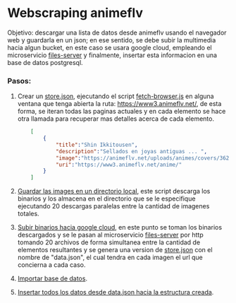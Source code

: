 # Webscraping animeflv

Objetivo: descargar una lista de datos desde animeflv usando el navegador web y guardarla en un json; en ese sentido, se debe subir la multimedia hacia algun bucket, en este caso se usara google cloud, empleando el microservicio [files-server](https://github.com/KlissmanGranados/files-server) y finalmente, insertar esta informacion en una base de datos postgresql.

### Pasos:

1. Crear un [store.json](./data/store.json), ejecutando el script [fetch-browser.js](data/fetch-browser.js) en alguna ventana que tenga abierta la ruta: https://www3.animeflv.net/, de esta forma, se iteran todas las paginas actuales y en cada elemento se hace otra llamada para recuperar mas detalles acerca de cada elemento.

    ```JSON
        [
            {
                "title":"Shin Ikkitousen",
                "description":"Sellados en joyas antiguas ... ",
                "image":"https://animeflv.net/uploads/animes/covers/3626.jpg",
                "uri":"https://www3.animeflv.net/anime/"
            } 
        ]
    ```

2. [Guardar las images en un directorio local](/data/dowload-images.js), este script descarga los binarios y los almacena en el directorio que se le especifique ejecutando 20 descargas paralelas entre la cantidad de imagenes totales.

3. [Subir binarios hacia google cloud](/data/upload-images.js), en este punto se toman los binarios descargados y se le pasan al microservicio [files-server](https://github.com/KlissmanGranados/files-server) por http tomando 20 archivos de forma simultanea entre la cantidad de elementos resultantes y se genera una version de [store.json](./data/store.json) con el nombre de "data.json", el cual tendra en cada imagen el url que concierna a cada caso.

4. [Importar base de datos](/data/dump.sql).

5. [Insertar todos los datos desde data.json hacia la estructura creada](/data/json-to-db.js).
